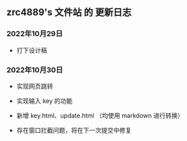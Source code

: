 ## zrc4889's 文件站 的 更新日志

### 2022年10月29日

- 打下设计稿

### 2022年10月30日

- 实现网页跳转

- 实现输入 key 的功能

- 新增 key.html、update.html （均使用 markdown 进行转换）

- 存在窗口拦截问题，将在下一次提交中修复